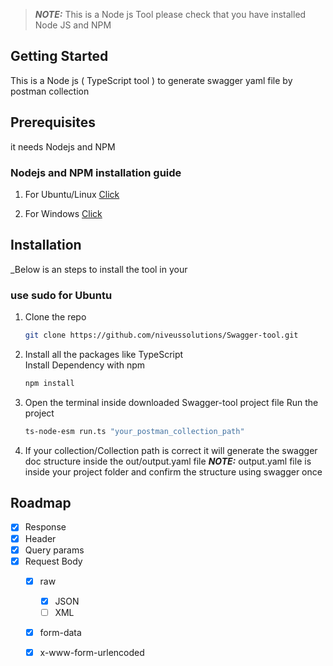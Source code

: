 > **_NOTE:_**  This is a Node js Tool please check that you have installed Node JS and NPM
<!-- GETTING STARTED -->
## Getting Started

This is a Node js ( TypeScript tool ) to generate swagger yaml file by postman collection

## Prerequisites

it needs Nodejs and NPM
  ### Nodejs and NPM installation guide 

  1. For Ubuntu/Linux [Click](https://www.geeksforgeeks.org/installation-of-node-js-on-linux/)

  2. For Windows [Click](https://www.geeksforgeeks.org/installation-of-node-js-on-windows/)
   

## Installation

_Below is an steps to install the tool in your 

   ### use sudo for Ubuntu

1. Clone the repo
   ```sh
   git clone https://github.com/niveussolutions/Swagger-tool.git
   ```

2. Install all the packages like TypeScript  
   Install Dependency with npm 
   ```sh
   npm install
   ```
3. Open the terminal inside downloaded Swagger-tool project file
   Run the project
   ```sh
   ts-node-esm run.ts "your_postman_collection_path"
   ```
4. If your collection/Collection path is correct it will generate the swagger doc structure inside the out/output.yaml file 
**_NOTE:_**  output.yaml file is inside your project folder and confirm the structure using swagger once 

<!-- ROADMAP -->
## Roadmap

- [x] Response
- [x] Header
- [x] Query params
- [x] Request Body
   - [X] raw
      - [x] JSON
      - [ ] XML
   - [X] form-data
   - [X] x-www-form-urlencoded


    
   